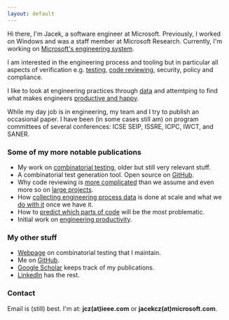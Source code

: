 ```yaml
---
layout: default
---
```


Hi there, I'm Jacek, a software engineer at Microsoft. Previously, I worked on Windows and was a staff member at Microsoft Research. Currently, I'm working on <a href="https://www.microsoft.com/en-us/research/project/tools-for-software-engineers/">Microsoft's engineering system</a>.

I am interested in the engineering process and tooling but in particular all aspects of verification e.g. 
<a href="http://citeseerx.ist.psu.edu/viewdoc/download?doi=10.1.1.104.1145&rep=rep1&type=pdf">testing</a>, 
<a href="https://www.microsoft.com/en-us/research/wp-content/uploads/2015/05/PID3556473.pdf">code reviewing</a>,
security,
policy and compliance.

I like to look at engineering practices through <a href="https://ieeexplore.ieee.org/abstract/document/6509369/">data</a> and attemtping to find what makes engineers <a href="http://chisel.cs.uvic.ca/pubs/storey-TSE2019.pdf">productive and happy</a>.

While my day job is in engineering, my team and I try to publish an occasional paper. I have been (in some cases still am) on program committees of several conferences: ICSE SEIP, ISSRE, ICPC, IWCT, and SANER.

### Some of my more notable publications
* My work on <a href="http://citeseerx.ist.psu.edu/viewdoc/download?doi=10.1.1.104.1145&rep=rep1&type=pdf">combinatorial testing</a>, older but still very relevant stuff.
* A combinatorial test generation tool. Open source on <a href="https://github.com/microsoft/pict">GitHub</a>.
* Why code reviewing is <a href="https://www.microsoft.com/en-us/research/wp-content/uploads/2015/05/PID3556473.pdf">more complicated</a> than we assume and even more so on <a href="https://www.michaelagreiler.com/wp-content/uploads/2019/03/Code-Reviewing-in-the-Trenches-Understanding-Challenges-Best-Practices-and-Tool-Needs.pdf">large projects</a>.
* How <a href="https://ieeexplore.ieee.org/abstract/document/6509369/">collecting engineering process data</a> is done at scale and what we <a href="https://www.sciencedirect.com/science/article/pii/B9780124115194000136"> do with it</a> once we have it.             
* How to <a href="http://dl.acm.org/citation.cfm?id=2591176">predict which parts of code</a> will be the most problematic.
* Initial work on <a href="http://chisel.cs.uvic.ca/pubs/storey-TSE2019.pdf">engineering productivity</a>.

### My other stuff
* <a href="http://www.pairwise.org">Webpage</a> on combinatorial testing that I maintain.
* Me  on <a href="https://www.github.com/jaccz">GitHub</a>.
* <a href="https://scholar.google.com/citations?user=N-Rt0AgAAAAJ&hl=en&oi=ao">Google Scholar</a> keeps track of my publications.
* <a href="https://www.linkedin.com/in/jacekcz/">LinkedIn</a> has the rest.

### Contact
Email is (still) best. I'm at: **jcz(at)ieee.com** or **jacekcz(at)microsoft.com**.
